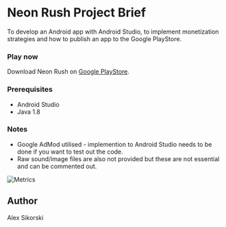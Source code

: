# Neon Rush Project Brief
To develop an Android app with Android Studio, to implement monetization strategies and how to publish an app to the Google PlayStore.

### Play now
Download Neon Rush on [Google PlayStore](https://play.google.com/store/apps/details?id=game.neonrush). 

### Prerequisites
* Android Studio
* Java 1.8

### Notes
* Google AdMod utilised - implemention to Android Studio needs to be done if you want to test out the code.
* Raw sound/image files are also not provided but these are not essential and can be commented out. 

![Metrics](https://alexsikorski.net/img/dissertation/neon-rush.jpg)

## Author
Alex Sikorski
